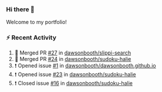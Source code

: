 ### Hi there 👋
Welcome to my portfolio!

### ⚡ Recent Activity
<!--START_SECTION:activity-->
1. 🎉 Merged PR [#27](https://github.com/dawsonbooth/slippi-search/pull/27) in [dawsonbooth/slippi-search](https://github.com/dawsonbooth/slippi-search)
2. 🎉 Merged PR [#24](https://github.com/dawsonbooth/sudoku-halie/pull/24) in [dawsonbooth/sudoku-halie](https://github.com/dawsonbooth/sudoku-halie)
3. ❗️ Opened issue [#1](https://github.com/dawsonbooth/dawsonbooth.github.io/issues/1) in [dawsonbooth/dawsonbooth.github.io](https://github.com/dawsonbooth/dawsonbooth.github.io)
4. ❗️ Opened issue [#23](https://github.com/dawsonbooth/sudoku-halie/issues/23) in [dawsonbooth/sudoku-halie](https://github.com/dawsonbooth/sudoku-halie)
5. ❗️ Closed issue [#16](https://github.com/dawsonbooth/sudoku-halie/issues/16) in [dawsonbooth/sudoku-halie](https://github.com/dawsonbooth/sudoku-halie)
<!--END_SECTION:activity-->
